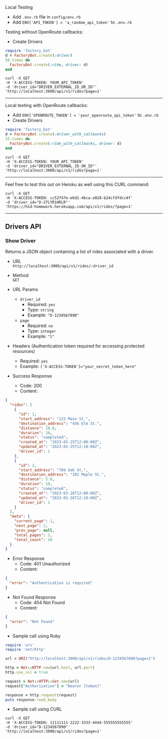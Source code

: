 Local Testing
* Add `.env.rb` file in `config/env.rb`
* Add `ENV['API_TOKEN'] = 'a_random_api_token'` to `.env.rb`

Testing without OpenRoute callbacks:
* Create Drivers
```ruby
require 'factory_bot'
d = FactoryBot.create(:driver)
50.times do 
  FactoryBot.create(:ride, driver: d)
end
```
```
curl -X GET
-H 'X-ACCESS-TOKEN: YOUR_API_TOKEN'
-d 'driver_id="DRIVER_EXTERNAL_ID_OR_ID"'
'http://localhost:3000/api/v1/rides?page=1'
```
---
Local testing with OpenRoute callbacks:
* Add `ENV['OPENROUTE_TOKEN'] = 'your_openroute_api_token'` to `.env.rb`
* Create Drivers
```ruby
require 'factory_bot'
d = FactoryBot.create(:driver_with_callbacks)
15.times do 
  FactoryBot.create(:ride_with_callbacks, driver: d)
end
```
```
curl -X GET
-H 'X-ACCESS-TOKEN: YOUR_API_TOKEN'
-d 'driver_id="DRIVER_EXTERNAL_ID_OR_ID"'
'http://localhost:3000/api/v1/rides?page=1'
```
---
Feel free to test this out on Heroku as well using this CURL command:
```
curl -X GET
-H 'X-ACCESS-TOKEN: cc52f47e-e6d1-4bca-a928-b24cfdfdcc4f'
-d 'driver_id="D-27LYR1HRLR"'
'https://hsd-homework.herokuapp.com/api/v1/rides/?page=1'
```
---
## Drivers API

### Show Driver

Returns a JSON object containing a list of rides associated with a driver.

* URL  
`http://localhost:3000/api/v1/rides/:driver_id`

* Method  
`GET`

* URL Params  
     * `driver_id`
          * Required: `yes`
          * Type: `string`
          * Example: `"D-1234567890"`
     * `page`
          * Required: `no`
          * Type: `integer`
          * Example: `"1"`

* Headers (Authentication token required for accessing protected resources)
     * Required: `yes` 
     * Example: `['X-ACCESS-TOKEN']="your_secret_token_here"`
  

* Success Response  
    * Code: 200  
    * Content: 
```json
{
  "rides": [
    {
      "id": 1,
      "start_address": "123 Main St.",
      "destination_address": "456 Elm St.",
      "distance": 10.0,
      "duration": 20,
      "status": "completed",
      "created_at": "2023-03-25T12:00:00Z",
      "updated_at": "2023-03-25T12:10:00Z",
      "driver_id": 1
    },
    {
      "id": 2,
      "start_address": "789 Oak St.",
      "destination_address": "101 Maple St.",
      "distance": 5.0,
      "duration": 10,
      "status": "completed",
      "created_at": "2023-03-26T12:00:00Z",
      "updated_at": "2023-03-26T12:10:00Z",
      "driver_id": 1
    }
  ],
  "meta": {
    "current_page": 1,
    "next_page": 2,
    "prev_page": null,
    "total_pages": 2,
    "total_count": 20
  }
}
```

* Error Response
     * Code: 401 Unauthorized  
     * Content:
```json
{
  "error": "Authentication is required"
}
```

* Not Found Response
     * Code: 404 Not Found  
     * Content:
```json
{
  "error": "Not Found"
}
```

* Sample call using Ruby

```ruby
require 'uri'
require 'net/http'

url = URI("http://localhost:3000/api/v1/rides/D-1234567890?page=1")

http = Net::HTTP.new(url.host, url.port)
http.use_ssl = true

request = Net::HTTP::Get.new(url)
request["Authorization"] = "Bearer [token]"

response = http.request(request)
puts response.read_body
```

* Sample call using CURL

```
curl -X GET
-H 'X-ACCESS-TOKEN: 11111111-2222-3333-4444-555555555555'
-d 'driver_id="D-1234567890"'
'http://localhost:3000/api/v1/rides?page=1'
```
